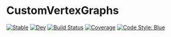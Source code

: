 # CustomVertexGraphs

[![Stable](https://img.shields.io/badge/docs-stable-blue.svg)](https://mtfishman.github.io/CustomVertexGraphs.jl/stable)
[![Dev](https://img.shields.io/badge/docs-dev-blue.svg)](https://mtfishman.github.io/CustomVertexGraphs.jl/dev)
[![Build Status](https://github.com/mtfishman/CustomVertexGraphs.jl/actions/workflows/CI.yml/badge.svg?branch=main)](https://github.com/mtfishman/CustomVertexGraphs.jl/actions/workflows/CI.yml?query=branch%3Amain)
[![Coverage](https://codecov.io/gh/mtfishman/CustomVertexGraphs.jl/branch/main/graph/badge.svg)](https://codecov.io/gh/mtfishman/CustomVertexGraphs.jl)
[![Code Style: Blue](https://img.shields.io/badge/code%20style-blue-4495d1.svg)](https://github.com/invenia/BlueStyle)
